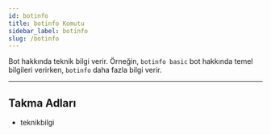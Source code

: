 ```yaml
---
id: botinfo
title: botinfo Komutu
sidebar_label: botinfo
slug: /botinfo
---
```

Bot hakkında teknik bilgi verir. Örneğin, `botinfo basic` bot hakkında temel bilgileri verirken, `botinfo` daha fazla bilgi verir.

---

## Takma Adları

- teknikbilgi